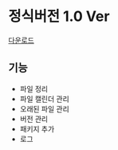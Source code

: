 # 정식버전 1.0 Ver

[다운로드](https://drive.rprea.duckdns.org/d/s/p1rBSFcFRdpnDmllsTC2fHUSSDXe9Kis/rJIFhCsUCuvWkuxdxBDc2ptQfRa4jHdU-drFAfEc0lgk)


## 기능
- 파일 정리
- 파일 캘린더 관리
- 오래된 파일 관리
- 버전 관리
- 패키지 추가
- 로그
